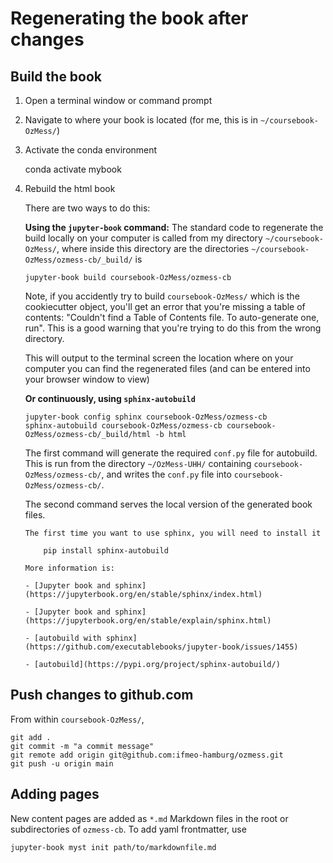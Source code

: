
#  Regenerating the book after changes

## Build the book

1. Open a terminal window or command prompt

2. Navigate to where your book is located (for me, this is in `~/coursebook-OzMess/`)

3. Activate the conda environment

    conda activate mybook

4. Rebuild the html book 

    There are two ways to do this:

    **Using the `jupyter-book` command:** The standard code to regenerate the build locally on your computer is called from my directory `~/coursebook-OzMess/`, where inside this directory are the directories `~/coursebook-OzMess/ozmess-cb/_build/` is
    
    ```
    jupyter-book build coursebook-OzMess/ozmess-cb
    ```

    Note, if you accidently try to build `coursebook-OzMess/` which is the cookiecutter object, you'll get an error that you're missing a table of contents: "Couldn't find a Table of Contents file. To auto-generate one, run".  This is a good warning that you're trying to do this from the wrong directory.

    This will output to the terminal screen the location where on your computer you can find the regenerated files (and can be entered into your browser window to view)

    <!--
    file:///Users/eddifying/Library/Mobile%20Documents/com~apple~CloudDocs/Work/teaching/SeaOcn-UHH/2024-SeaOcn/05-github/onlinebook/seaocn-online/seaocn/_build/html/resource/website-build.html
    -->

    **Or continuously, using `sphinx-autobuild`**


    ```
    jupyter-book config sphinx coursebook-OzMess/ozmess-cb
    sphinx-autobuild coursebook-OzMess/ozmess-cb coursebook-OzMess/ozmess-cb/_build/html -b html 
    ```
    The first command will generate the required  `conf.py` file for autobuild.  This is run from the directory `~/OzMess-UHH/` containing `coursebook-OzMess/ozmess-cb/`, and writes the `conf.py` file into `coursebook-OzMess/ozmess-cb/`.

    The second command serves the local version of the generated book files.

    ```{tip}
    The first time you want to use sphinx, you will need to install it
    
        pip install sphinx-autobuild

    More information is:

    - [Jupyter book and sphinx](https://jupyterbook.org/en/stable/sphinx/index.html)

    - [Jupyter book and sphinx](https://jupyterbook.org/en/stable/explain/sphinx.html)

    - [autobuild with sphinx](https://github.com/executablebooks/jupyter-book/issues/1455)

    - [autobuild](https://pypi.org/project/sphinx-autobuild/)
    ```

## Push changes to github.com


From within `coursebook-OzMess/`,

```
git add .
git commit -m "a commit message"
git remote add origin git@github.com:ifmeo-hamburg/ozmess.git
git push -u origin main
```

## Adding pages

New content pages are added as `*.md` Markdown files in the root or subdirectories of `ozmess-cb`.  To add yaml frontmatter, use
```
jupyter-book myst init path/to/markdownfile.md
```

